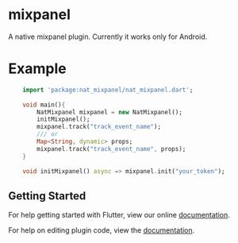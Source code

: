 # mixpanel

A native mixpanel plugin.
Currently it works only for Android.

# Example
``` Dart
    import 'package:nat_mixpanel/nat_mixpanel.dart';
    
    void main(){
        NatMixpanel mixpanel = new NatMixpanel();
        initMixpanel();
        mixpanel.track("track_event_name");
        /// or
        Map<String, dynamic> props;
        mixpanel.track("track_event_name", props);
    }
    
    void initMixpanel() async => mixpanel.init("your_token");
```



## Getting Started

For help getting started with Flutter, view our online
[documentation](https://flutter.io/).

For help on editing plugin code, view the [documentation](https://flutter.io/developing-packages/#edit-plugin-package).
